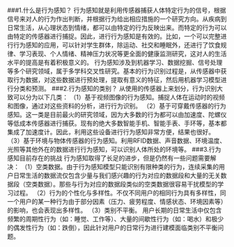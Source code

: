 ###1.什么是行为感知？
行为感知就是利用传感器捕获人体特定行为的信号，根据信号来对人的行为作出判断，并根据行为给出相应措施的一个研究方向。从疾病到日常生活，从心理状态到情绪，都可以由特定的行为反映出来。而特定的行为可以由特定的传感器进行捕捉。因此，进行行为感知是有效的。比如，一个可以完整进行行为感知的应用，可以针对学生群体，除运动、社交和睡眠外，还进行了饮食规律、学习表现、个人情绪、精神压力状况等更全面的健康监测研究，这对人的生活水平的提高是有着积极意义的。
行为感知涉及到机器学习、数据挖掘、信号处理等多个研究领域，属于多学科交叉性研究。基本的行为识别过程是，从传感器中获取行为数据，对这些数据进行预处理，提取有意义的特征，然后用机器学习模型进行分类和预测。
###2.行为感知的类别？
从使用的传感器上来划分，行为识别大致可以分为以下几类：
（1）基于视频图像的行为感知。捕捉人体在运动时的视频和图像，通过对这些资料的分析，进行行为识别。
（2）基于可穿戴传感器的行为感知。这一类是目前最火的研究领域，因为大多数的行为都可以由加速度、陀螺仪等低成本传感器进行捕获。现有的绝大多数智能手机、智能手表、手环等，基本都集成了加速度计。因此，利用这些设备进行行为感知非常方便，结果也很好。
（3）基于环境与物体传感器的行为感知。利用RFID数据、声音数据、环境温度、光照等其他外在的数据进行行为感知，可以识别人体所处的环境等。
###3.行为感知目前存在的挑战
行为感知取得了长足的进步，但是仍然有一些问题需要解决：
（1）空类数据。由于行为感知模型只能识别有限种类的行为，连续采集的用户日常生活的数据流仅包含少量与我们感兴趣的行为对应的数据段和大量的无关数据段（空类数据）。那些与行为对应的数据段类似的空类数据很容易干扰模型的学习过程。
（2）行为的个性化与多样性。不仅不同用户的相同行为具有多样性，同一个用户的某一种行为由于部分因素（压力、疲劳程度、情感状态、环境因素等）的影响，也会表现出多样性。
（3）类别不平衡。 用户长期的日常生活中仅包含频繁的周期性行为（如：睡觉、工作等）、大量的间歇性行为（如：喝水）和极少的偶发性行为（如：跌倒），因此针对用户的日常行为进行建模面临类别不平衡问题。
